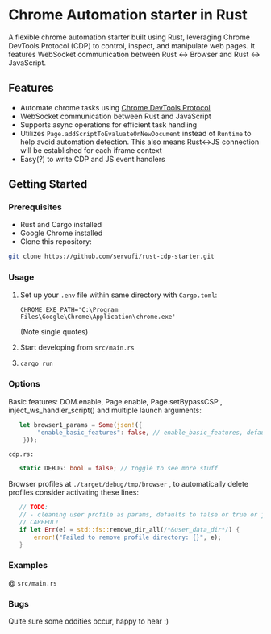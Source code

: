 # Chrome Automation starter in Rust

A flexible chrome automation starter built using Rust, leveraging Chrome DevTools Protocol (CDP) to control, inspect, and manipulate web pages. It features WebSocket communication between Rust <-> Browser and Rust <-> JavaScript.

## Features

- Automate chrome tasks using [Chrome DevTools Protocol](https://chromedevtools.github.io/devtools-protocol/)
- WebSocket communication between Rust and JavaScript
- Supports async operations for efficient task handling
- Utilizes `Page.addScriptToEvaluateOnNewDocument` instead of `Runtime` to help avoid automation detection. This also means Rust<->JS connection will be established for each iframe context
- Easy(?) to write CDP and JS event handlers

## Getting Started

### Prerequisites

- Rust and Cargo installed
- Google Chrome installed
- Clone this repository:

```sh
git clone https://github.com/servufi/rust-cdp-starter.git
```

### Usage

1. Set up your `.env` file within same directory with `Cargo.toml`:

   `CHROME_EXE_PATH='C:\Program Files\Google\Chrome\Application\chrome.exe'`

   (Note single quotes)

2. Start developing from `src/main.rs`

3. ```sh
   cargo run
   ```

### Options

Basic features: DOM.enable, Page.enable, Page.setBypassCSP , inject_ws_handler_script() and multiple launch arguments:

```rust
   let browser1_params = Some(json!({
        "enable_basic_features": false, // enable_basic_features, default: true
    }));
```

`cdp.rs:`

```rust
   static DEBUG: bool = false; // toggle to see more stuff
```

Browser profiles at `./target/debug/tmp/browser` , to automatically delete profiles consider activating these lines:

```rust
   // TODO:
   // - cleaning user profile as params, defaults to false or true or just manually by user ?
   // CAREFUL!
   if let Err(e) = std::fs::remove_dir_all(/*&user_data_dir*/) {
       error!("Failed to remove profile directory: {}", e);
   }
```

### Examples

@ `src/main.rs`

### Bugs

Quite sure some oddities occur, happy to hear :)
